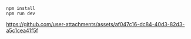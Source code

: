 ```
npm install
npm run dev
```

https://github.com/user-attachments/assets/af047c16-dc84-40d3-82d3-a5c1cea41f5f
